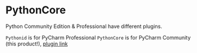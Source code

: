 # PythonCore

Python Community Edition & Professional have different plugins.

`Pythonid` is for PyCharm Professional
`PythonCore` is for PyCharm Community (this product!), [plugin link](https://plugins.jetbrains.com/plugin/7322-python-community-edition)